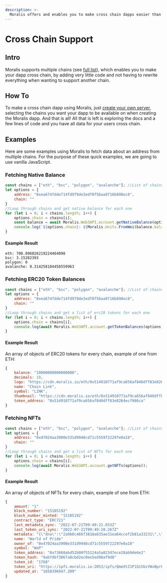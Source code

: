 ```yaml
---
description: >-
  Moralis offers and enables you to make cross chain dapps easier than ever, here is how
---
```


# Cross Chain Support

## Intro

Moralis supports multiple chains (see [full list](https://github.com/MoralisWeb3/MoralisDocumentation)), which enables you to make your dapp cross chain, by adding very little code and not having to rewrite everything when wanting to support another chain.

## How To

To make a cross chain dapp using Moralis, just [create your own server](https://docs.moralis.io/moralis-dapp/getting-started/create-a-moralis-dapp), selecting the chains you want your dapp to be available on when creating the Moralis dapp. And that is all! All that is left is exploring the docs and a few lines of code and you have all data for your users cross chain.


## Examples 

Here are some examples using Moralis to fetch data about an address from multiple chains. For the purpose of these quick examples, we are going to use vanilla JavaScript.

### Fetching Native Balance 

```javascript
const chains = ["eth", "bsc", "polygon", "avalanche"]; //List of chains we want data from
let options = {
    address: "0xea674fdde714fd979de3edf0f56aa9716b898ec8", 
    chain: ""
}
//Loop through chains and get native balance for each one
for (let i = 0; i < chains.length; i++) {
    options.chain = chains[i];
    const balance = await Moralis.Web3API.account.getNativeBalance(options);
    console.log(`${options.chain}: ${Moralis.Units.FromWei(balance.balance, 18)}`); //Print it out nicely, converting it from Wei
}
```

#### Example Result

```
eth: 708.896026219224464098
bsc: 3.15282393
polygon: 0
avalanche: 0.314258184458559963
```

### Fetching ERC20 Token Balances

```javascript
const chains = ["eth", "bsc", "polygon", "avalanche"]; //List of chains we want data from
let options = {
    address: "0xea674fdde714fd979de3edf0f56aa9716b898ec8",
    chain: ""
}
//Loop through chains and get a list of erc20 tokens for each one
for (let i = 0; i < chains.length; i++) {
    options.chain = chains[i];
    console.log(await Moralis.Web3API.account.getTokenBalances(options));
}
```

#### Example Result

An array of objects of ERC20 tokens for every chain, example of one from ETH:

```javascript
{
    balance: "10000000000000000",
    decimals: 18,
    logo: "https://cdn.moralis.io/eth/0x514910771af9ca656af840dff83e8264ecf986ca.png",
    name: "Chain Link",
    symbol: "LINK",
    thumbnail: "https://cdn.moralis.io/eth/0x514910771af9ca656af840dff83e8264ecf986ca_thumb.png",
    token_address: "0x514910771af9ca656af840dff83e8264ecf986ca"
}
```

### Fetching NFTs 

```javascript
const chains = ["eth", "bsc", "polygon", "avalanche"]; //List of chains we want data from
let options = {
    address: "0x47024aa3900e331d9948cd71c5559722297e0a18",
    chain: ""
}
//Loop through chains and get a list of NFTs for each one
for (let i = 0; i < chains.length; i++) {
    options.chain = chains[i];
    console.log(await Moralis.Web3API.account.getNFTs(options));
}
```

#### Example Result

An array of objects of NFTs for every chain, example of one from ETH: 

```javascript 
{
    amount: "1"
    block_number: "15185192"
    block_number_minted: "15185192"
    contract_type: "ERC721"
    last_metadata_sync: "2022-07-21T09:49:21.033Z"
    last_token_uri_sync: "2022-07-21T09:49:10.267Z"
    metadata: "{\"dna\":\"2a9b0c466f3818a835ae31ea64ccef2b81a33231\",\"name\":\"WoP #1768\",\"description\":\"World of Pride\",\"image\":\"https://wop.fra1.digitaloceanspaces.com/images/1768.png\",\"edition\":1768,\"date\":1655975706548,\"Team\":\"WoP\",\"attributes\":[{\"trait_type\":\"background\",\"value\":\"stripes right\"},{\"trait_type\":\"special\",\"value\":\"none\"},{\"trait_type\":\"body\",\"value\":\"light\"},{\"trait_type\":\"features\",\"value\":\"none\"},{\"trait_type\":\"wear down\",\"value\":\"skirt with feathers\"},{\"trait_type\":\"hair\",\"value\":\"the bob\"},{\"trait_type\":\"wear up\",\"value\":\"short tank top\"},{\"trait_type\":\"accessories\",\"value\":\"pois earrings\"},{\"trait_type\":\"beard\",\"value\":\"none\"},{\"trait_type\":\"mouth\",\"value\":\"smile red\"},{\"trait_type\":\"glasses\",\"value\":\"cat eye\"}],\"compiler\":\"WoP Compiler\"}"
    name: "World of Pride"
    owner_of: "0x47024aa3900e331d9948cd71c5559722297e0a18"
    symbol: "WoP"
    token_address: "0x73868abd52b00f55124a5a823d7ece28ab9de6e2"
    token_hash: "9abfdbf3067a8cbd2ec0ee5ed98af9d8"
    token_id: "1768"
    token_uri: "https://ipfs.moralis.io:2053/ipfs/QmeXtZ1P1QihbsYWvBprLp8mwcaEfes3NeuXJ7BMjJu5S7/1768.json"
    updated_at: "1658396947.209"
}
```
